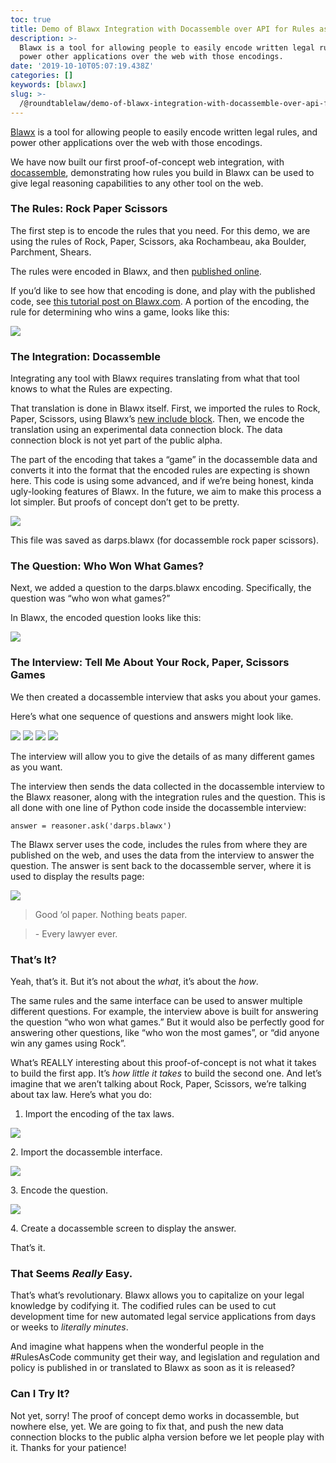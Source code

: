 ```yaml
---
toc: true
title: Demo of Blawx Integration with Docassemble over API for Rules as Code
description: >-
  Blawx is a tool for allowing people to easily encode written legal rules, and
  power other applications over the web with those encodings.
date: '2019-10-10T05:07:19.438Z'
categories: []
keywords: [blawx]
slug: >-
  /@roundtablelaw/demo-of-blawx-integration-with-docassemble-over-api-for-rules-as-code-1c631a3c24fc
---
```


[Blawx](https://www.blawx.com) is a tool for allowing people to easily encode written legal rules, and power other applications over the web with those encodings.

We have now built our first proof-of-concept web integration, with [docassemble](https://docassemble.org), demonstrating how rules you build in Blawx can be used to give legal reasoning capabilities to any other tool on the web.

### The Rules: Rock Paper Scissors

The first step is to encode the rules that you need. For this demo, we are using the rules of Rock, Paper, Scissors, aka Rochambeau, aka Boulder, Parchment, Shears.

The rules were encoded in Blawx, and then [published online](https://www.blawx.com/rps.blawx).

If you’d like to see how that encoding is done, and play with the published code, see [this tutorial post on Blawx.com](https://www.blawx.com/2019/07/tutorial-encoding-rock-paper-scissors-in-blawx/#page-content). A portion of the encoding, the rule for determining who wins a game, looks like this:

![](/0__PxY__l__mU95LFpiSx.png)

### The Integration: Docassemble

Integrating any tool with Blawx requires translating from what that tool knows to what the Rules are expecting.

That translation is done in Blawx itself. First, we imported the rules to Rock, Paper, Scissors, using Blawx’s [new include block](https://www.blawx.com/2019/09/blawx-updates-new-ui-and-include-for-code-re-use-video/#page-content). Then, we encode the translation using an experimental data connection block. The data connection block is not yet part of the public alpha.

The part of the encoding that takes a “game” in the docassemble data and converts it into the format that the encoded rules are expecting is shown here. This code is using some advanced, and if we’re being honest, kinda ugly-looking features of Blawx. In the future, we aim to make this process a lot simpler. But proofs of concept don’t get to be pretty.

![](/1__hoEDYCXWRjCPYkUuzhd4ug.png)

This file was saved as darps.blawx (for docassemble rock paper scissors).

### The Question: Who Won What Games?

Next, we added a question to the darps.blawx encoding. Specifically, the question was “who won what games?”

In Blawx, the encoded question looks like this:

![](/1__I55NEqK1aKU7g1InPCqwYg.png)

### The Interview: Tell Me About Your Rock, Paper, Scissors Games

We then created a docassemble interview that asks you about your games.

Here’s what one sequence of questions and answers might look like.

![](/1__NqlEMOnqtxMPt0dCZnb0Ag.png)
![](/1__8FUnuT0pXQAYqvNsrX__MRA.png)
![](/1__SI__Wj07eYaBGaNZtNjjLRg.png)
![](/1____aIPrzbT9pu5li7yCN27Yg.png)

The interview will allow you to give the details of as many different games as you want.

The interview then sends the data collected in the docassemble interview to the Blawx reasoner, along with the integration rules and the question. This is all done with one line of Python code inside the docassemble interview:

`answer = reasoner.ask('darps.blawx')`

The Blawx server uses the code, includes the rules from where they are published on the web, and uses the data from the interview to answer the question. The answer is sent back to the docassemble server, where it is used to display the results page:

![](/1__u8BQ9alXOPs9hpC6L__uEYA.png)

> Good ‘ol paper. Nothing beats paper.

> \- Every lawyer ever.

### That’s It?

Yeah, that’s it. But it’s not about the _what_, it’s about the _how_.

The same rules and the same interface can be used to answer multiple different questions. For example, the interview above is built for answering the question “who won what games.” But it would also be perfectly good for answering other questions, like “who won the most games”, or “did anyone win any games using Rock”.

What’s REALLY interesting about this proof-of-concept is not what it takes to build the first app. It’s _how little it takes_ to build the second one. And let’s imagine that we aren’t talking about Rock, Paper, Scissors, we’re talking about tax law. Here’s what you do:

1.  Import the encoding of the tax laws.

![](/1____x2OMGchZMAAdqqX58yVvQ.png)

2\. Import the docassemble interface.

![](/1__Q0ptf6ldbr7g2yDY5vjAHg.png)

3\. Encode the question.

![](/1__Jje9Q9o6EMVkDGslvXCM4w.png)

4\. Create a docassemble screen to display the answer.

That’s it.

### That Seems _Really_ Easy.

That’s what’s revolutionary. Blawx allows you to capitalize on your legal knowledge by codifying it. The codified rules can be used to cut development time for new automated legal service applications from days or weeks to _literally minutes_.

And imagine what happens when the wonderful people in the #RulesAsCode community get their way, and legislation and regulation and policy is published in or translated to Blawx as soon as it is released?

### Can I Try It?

Not yet, sorry! The proof of concept demo works in docassemble, but nowhere else, yet. We are going to fix that, and push the new data connection blocks to the public alpha version before we let people play with it. Thanks for your patience!